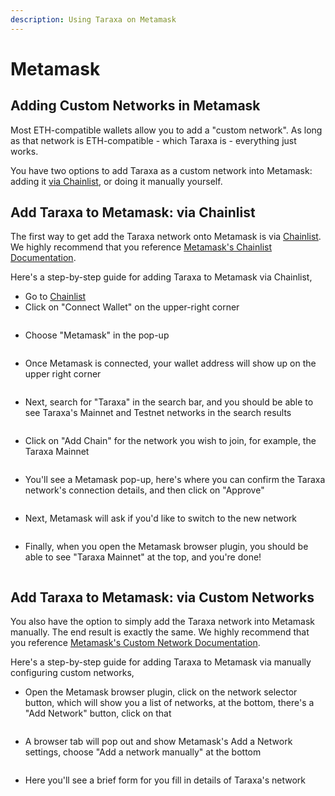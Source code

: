 ```yaml
---
description: Using Taraxa on Metamask
---
```


# Metamask

## Adding Custom Networks in Metamask&#x20;

Most ETH-compatible wallets allow you to add a "custom network". As long as that network is ETH-compatible - which Taraxa is - everything just works.&#x20;

You have two options to add Taraxa as a custom network into Metamask: adding it [via Chainlist](metamask.md#option-1-add-taraxa-to-metamask-via-chainlist), or doing it manually yourself.&#x20;

## Add Taraxa to Metamask: via Chainlist&#x20;

The first way to get add the Taraxa network onto Metamask is via [Chainlist](https://chainlist.wtf/). We highly recommend that you reference [Metamask's Chainlist Documentation](https://metamask.zendesk.com/hc/en-us/articles/360058992772).&#x20;

Here's a step-by-step guide for adding Taraxa to Metamask via Chainlist,&#x20;

* Go to [Chainlist](https://chainlist.wtf/)
* Click on "Connect Wallet" on the upper-right corner

<figure><img src="../.gitbook/assets/image (2).png" alt=""><figcaption></figcaption></figure>

* Choose "Metamask" in the pop-up

<figure><img src="../.gitbook/assets/image.png" alt=""><figcaption></figcaption></figure>

* Once Metamask is connected, your wallet address will show up on the upper right corner

<figure><img src="../.gitbook/assets/image (6).png" alt=""><figcaption></figcaption></figure>

* Next, search for "Taraxa" in the search bar, and you should be able to see Taraxa's Mainnet and Testnet networks in the search results

<figure><img src="../.gitbook/assets/image (5).png" alt=""><figcaption></figcaption></figure>

* Click on "Add Chain" for the network you wish to join, for example, the Taraxa Mainnet

<figure><img src="../.gitbook/assets/image (1) (1).png" alt=""><figcaption></figcaption></figure>

* You'll see a Metamask pop-up, here's where you can confirm the Taraxa network's connection details, and then click on "Approve"

<figure><img src="../.gitbook/assets/image (3).png" alt=""><figcaption></figcaption></figure>

* Next, Metamask will ask if you'd like to switch to the new network

<figure><img src="../.gitbook/assets/image (8).png" alt=""><figcaption></figcaption></figure>

* Finally, when you open the Metamask browser plugin, you should be able to see "Taraxa Mainnet" at the top, and you're done!&#x20;

<figure><img src="../.gitbook/assets/image (4) (1).png" alt=""><figcaption></figcaption></figure>



## Add Taraxa to Metamask: via Custom Networks

You also have the option to simply add the Taraxa network into Metamask manually. The end result is exactly the same. We highly recommend that you reference [Metamask's Custom Network Documentation](https://metamask.zendesk.com/hc/en-us/articles/360043227612-How-to-add-a-custom-network-RPC#h\_01G63GGJ83DGDRCS2ZWXM37CV5).&#x20;

Here's a step-by-step guide for adding Taraxa to Metamask via manually configuring custom networks,&#x20;

* Open the Metamask browser plugin, click on the network selector button, which will show you a list of networks, at the bottom, there's a "Add Network" button, click on that

<figure><img src="../.gitbook/assets/image (4).png" alt=""><figcaption></figcaption></figure>

* A browser tab will pop out and show Metamask's Add a Network settings, choose "Add a network manually" at the bottom

<figure><img src="../.gitbook/assets/image (10).png" alt=""><figcaption></figcaption></figure>

* Here you'll see a brief form for you fill in details of Taraxa's network

<figure><img src="../.gitbook/assets/image (1).png" alt=""><figcaption></figcaption></figure>

